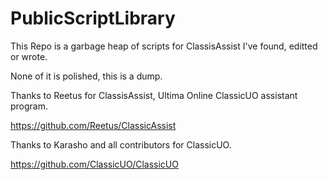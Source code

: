 # PublicScriptLibrary
This Repo is a garbage heap of scripts for ClassisAssist I've found, editted or wrote.

None of it is polished, this is a dump.


Thanks to Reetus for ClassisAssist, Ultima Online ClassicUO assistant program.

https://github.com/Reetus/ClassicAssist

Thanks to Karasho and all contributors for ClassicUO.

https://github.com/ClassicUO/ClassicUO
